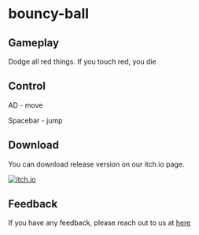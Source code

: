 # bouncy-ball

## Gameplay
Dodge all red things. If you touch red, you die

## Control
AD - move

Spacebar - jump

## Download
You can download release version on our itch.io page.

[![itch.io](https://i.ibb.co/z2TGYV6/itch-io-200px.png)](https://kkingstudio.itch.io/) 

## Feedback
If you have any feedback, please reach out to us at [here](mailto:ledthang@hotmail.com)
